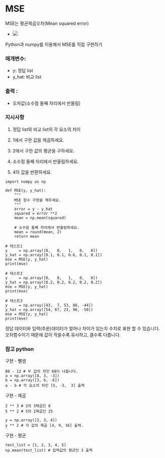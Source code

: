 # MSE
MSE는 평균제곱오차(Mean squared error)

- ![](https://cdn-api.elice.io/api-attachment/attachment/52d2be3004e24e969f6c1869f553784a/MSE.png)


Python과 numpy를 이용해서 MSE를 직접 구현하기



### 매개변수:
* y: 정답 list
* y_hat: 비교 list
### 출력 :
* 오차값(소수점 둘째 자리에서 반올림)

### 지시사항
1. 정답 list와 비교 list의 각 요소의 차이

2. 1에서 구한 값을 제곱하세요.

3. 2에서 구한 값의 평균을 구하세요.

4. 소수점 둘째 자리에서 반올림하세요.

5. 4의 값을 반환하세요.
```
import numpy as np

def MSE(y, y_hat):
    """
    MSE 함수 구현을 채우세요.
    """
    error = y - y_hat
    squared = error **2
    mean = np.mean(squared)

    # 소수점 둘째 자리에서 반올림하세요.
    mean = round(mean, 2)
    return mean
    
# 테스트1
y     = np.array([0,   0,   1,   0,   0])
y_hat = np.array([0.1, 0.1, 0.6, 0.1, 0.1])
mse = MSE(y, y_hat)
print(mse)

# 테스트2
y     = np.array([0,   0,   1,   0,   0])
y_hat = np.array([0.2, 0.2, 0.2, 0.2, 0.2])
mse = MSE(y, y_hat)
print(mse)

# 테스트3
y     = np.array([43,  7, 53, 86, -44])
y_hat = np.array([54, 67, 23, 96, -50])
mse = MSE(y, y_hat)
print(mse)
```
정답 데이터와 입력(추론)데이터가 얼마나 차이가 있는지 수치로 표현 할 수 있습니다. 오차함수이기 때문에 값이 작을수록 유사하고, 클수록 다릅니다.


### 참고 python
구현 - 뺄셈 
```
80 - 12 # 두 값의 차인 68이 나옵니다.
a = np.array([8, 3, -3])
b = np.array([3, 6, -6])
a - b # 각 요소의 차인 [5, -3,  3] 출력
```

구현 - 제곱
```
2 ** 3 # 2의 3제곱인 8
5 ** 2 # 5의 2제곱인 25

y = np.array([2, 3, 4])
y ** 2 # 각 값의 제곱 [4, 9, 16] 출력.
```

구현 - 평균 
```
test_list = [1, 2, 3, 4, 5]
np.mean(test_list) # 입력값의 평균인 3 출력
```